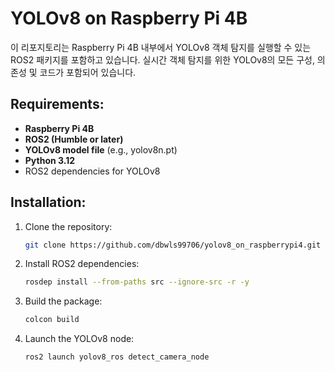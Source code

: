 # YOLOv8 on Raspberry Pi 4B

이 리포지토리는 Raspberry Pi 4B 내부에서 YOLOv8 객체 탐지를 실행할 수 있는 ROS2 패키지를 포함하고 있습니다. 실시간 객체 탐지를 위한 YOLOv8의 모든 구성, 의존성 및 코드가 포함되어 있습니다.

## Requirements:
- **Raspberry Pi 4B**
- **ROS2 (Humble or later)**
- **YOLOv8 model file** (e.g., yolov8n.pt)
- **Python 3.12**
- ROS2 dependencies for YOLOv8

## Installation:
1. Clone the repository:
   ```bash
   git clone https://github.com/dbwls99706/yolov8_on_raspberrypi4.git
   
2. Install ROS2 dependencies:
   ```bash
   rosdep install --from-paths src --ignore-src -r -y
   
3. Build the package:
   ```bash
   colcon build
   
4. Launch the YOLOv8 node:
   ```bash
   ros2 launch yolov8_ros detect_camera_node

